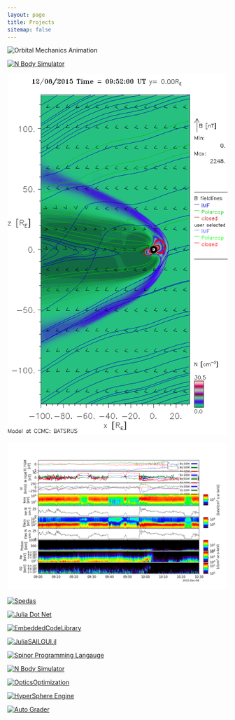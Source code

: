 ```yaml
---
layout: page
title: Projects
sitemap: false
---
```


![Orbital Mechanics Animation](assets/gifs/Trajectory.gif)

[![N Body Simulator](https://github-readme-stats.vercel.app/api/pin/?username=HyperSphereStudio&repo=N-Body-Simulator&show_owner=true)](https://github.com/HyperSphereStudio/N-Body-Simulator)



![GlobalMagentoView](assets/gifs/GlobalMagnetoView.gif)

![MainSpaceWeatherEvent](assets/img/main_event.png)

[![Spedas](https://github-readme-stats.vercel.app/api/pin/?username=HyperSphereStudio&repo=Spedas&show_owner=true)](https://github.com/HyperSphereStudio/Spedas)



[![Julia Dot Net](https://github-readme-stats.vercel.app/api/pin/?username=HyperSphereStudio&repo=JdotNET&show_owner=true)](https://github.com/HyperSphereStudio/JdotNET)

[![EmbeddedCodeLibrary](https://github-readme-stats.vercel.app/api/pin/?username=HyperSphereStudio&repo=EmbeddedCodeLibrary&show_owner=true)](https://github.com/HyperSphereStudio/EmbeddedCodeLibrary)

[![JuliaSAILGUI.jl](https://github-readme-stats.vercel.app/api/pin/?username=HyperSphereStudio&repo=JuliaSAILGUI.jl&show_owner=true)](https://github.com/HyperSphereStudio/JuliaSAILGUI.jl)

[![Spinor Programming Langauge](https://github-readme-stats.vercel.app/api/pin/?username=HyperSphereStudio&repo=Spinor&show_owner=true)](https://github.com/HyperSphereStudio/Spinor)

[![N Body Simulator](https://github-readme-stats.vercel.app/api/pin/?username=HyperSphereStudio&repo=N-Body-Simulator&show_owner=true)](https://github.com/HyperSphereStudio/N-Body-Simulator)

[![OpticsOptimization](https://github-readme-stats.vercel.app/api/pin/?username=HyperSphereStudio&repo=OpticsOptimization&show_owner=true)](https://github.com/HyperSphereStudio/OpticsOptimization)

[![HyperSphere Engine](https://github-readme-stats.vercel.app/api/pin/?username=HyperSphereStudio&repo=HyperSphereEngine&show_owner=true)](https://github.com/HyperSphereStudio/HyperSphereEngine)

[![Auto Grader](https://github-readme-stats.vercel.app/api/pin/?username=HyperSphereStudio&repo=AutoGrader&show_owner=true)](https://github.com/HyperSphereStudio/AutoGrader)